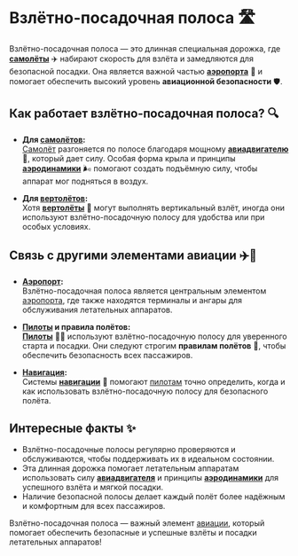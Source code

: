 # Взлётно-посадочная полоса 🛣

Взлётно-посадочная полоса — это длинная специальная дорожка, где **[самолёты](samolet.md)** ✈️ набирают скорость для взлёта и замедляются для безопасной посадки. Она является важной частью **[аэропорта](aeroport.md)** 🏢 и помогает обеспечить высокий уровень **авиационной безопасности** 🛡️.

## Как работает взлётно-посадочная полоса? 🔍

- **Для [самолётов](samolet.md):**  
  [Самолёт](samolet.md) разгоняется по полосе благодаря мощному **[авиадвигателю](aviadvigatel.md)** 🔧, который дает силу. Особая форма крыла и принципы **[аэродинамики](aerodinamika.md)** 🌬 помогают создать подъёмную силу, чтобы аппарат мог подняться в воздух.

- **Для [вертолётов](vertolyot.md):**  
  Хотя **[вертолёты](vertolyot.md)** 🚁 могут выполнять вертикальный взлёт, иногда они используют взлётно-посадочную полосу для удобства или при особых условиях.

## Связь с другими элементами авиации ✈️🚁

- **[Аэропорт](aeroport.md):**  
  Взлётно-посадочная полоса является центральным элементом [аэропорта](aeroport.md), где также находятся терминалы и ангары для обслуживания летательных аппаратов.

- **[Пилоты](pilot.md) и правила полётов:**  
  **[Пилоты](pilot.md)** 👨‍✈️ используют взлётно-посадочную полосу для уверенного старта и посадки. Они следуют строгим **правилам полётов** 📜, чтобы обеспечить безопасность всех пассажиров.

- **[Навигация](navigatsiya.md):**  
  Системы **[навигации](navigatsiya.md)** 📡 помогают [пилотам](pilot.md) точно определить, когда и как использовать взлётно-посадочную полосу для безопасного полёта.

## Интересные факты ✨

- Взлётно-посадочные полосы регулярно проверяются и обслуживаются, чтобы поддерживать их в идеальном состоянии.
- Эта длинная дорожка помогает летательным аппаратам использовать силу **[авиадвигателя](aviadvigatel.md)** и принципы **[аэродинамики](aerodinamika.md)** для успешного взлёта и мягкой посадки.
- Наличие безопасной полосы делает каждый полёт более надёжным и комфортным для всех пассажиров.

Взлётно-посадочная полоса — важный элемент [авиации](aviatsiya.md), который помогает обеспечить безопасные и успешные взлёты и посадки летательных аппаратов!

